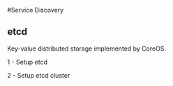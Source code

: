 #Service Discovery

## etcd

Key-value distributed storage implemented by CoreOS.

1 - Setup etcd


2 - Setup etcd cluster
